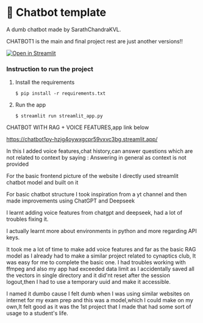 # 💬 Chatbot template

A dumb chatbot made by SarathChandraKVL.

CHATBOT1 is the main and final project rest are just another versions!!

[![Open in Streamlit](https://static.streamlit.io/badges/streamlit_badge_black_white.svg)](https://chatbot-template.streamlit.app/)

### Instruction to run the project

1. Install the requirements

   ```
   $ pip install -r requirements.txt
   ```

2. Run the app

   ```
   $ streamlit run streamlit_app.py
   ```
CHATBOT WITH RAG + VOICE FEATURES,app link below

https://chatbot1py-hzjg4oywxgcpr59vxvc3bg.streamlit.app/

In this I added voice features,chat history,can answer questions which are not related to context by saying : 
Answering in general as context is not provided

For the basic frontend picture of the website I directly used streamlit chatbot model and built on it

For basic chatbot structure I took inspiration from a yt channel and then made improvements using ChatGPT and Deepseek

I learnt adding voice features from chatgpt and deepseek, had a lot of troubles fixing it.

I actually learnt more about environments in python and more regarding API keys.

It took me a lot of time to make add voice features and far as the basic RAG model as I already had to make a similar project related to cynaptics club,
It was easy for me to complete the basic one.
I had troubles working with ffmpeg and also my app had exceeded data limit as I accidentally saved all the vectors in single directory and it did'nt reset after the session logout,then I had to use a temporary uuid and make it accessible.

I named it dumbo cause I felt dumb when I was using similar websites on internet for my exam prep and this was a model,which I could make on my own,It felt good as it was the 1st project that I made that had some sort of usage to a student's life.
